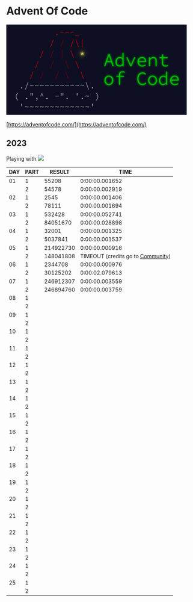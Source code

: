 # Advent Of Code

<img src="img.jpg" height=240px>

[https://adventofcode.com/](https://adventofcode.com/)


## 2023
Playing with ![](https://img.shields.io/badge/Python-3776AB?style=for-the-badge&logo=python&logoColor=black) 
<!-- and ![](https://img.shields.io/badge/JavaScript-F7DF1E?style=for-the-badge&logo=javascript&logoColor=black) -->

|DAY | PART | RESULT      | TIME |
|----|------|-------------|------|
|01  |   1  |  55208      |  0:00:00.001652 |
|    |   2  |  54578      |  0:00:00.002919 |
|02  |   1  |  2545       |  0:00:00.001406 |
|    |   2  |  78111      |  0:00:00.001694 |
|03  |   1  |  532428     |  0:00:00.052741 |
|    |   2  |  84051670   |  0:00:00.028898 |
|04  |   1  |  32001      |  0:00:00.001325 |
|    |   2  |  5037841    |  0:00:00.001537 |
|05  |   1  |  214922730  |  0:00:00.000916 |
|    |   2  |  148041808  |  TIMEOUT (credits go to [Community](https://www.reddit.com/r/adventofcode/comments/18b4b0r/2023_day_5_solutions/)) | 
|06  |   1  |  2344708    |  0:00:00.000976 |
|    |   2  |  30125202   |  0:00:02.079613 |
|07  |   1  |  246912307  |  0:00:00.003559 |
|    |   2  |  246894760  |  0:00:00.003759 |
|08  |   1  |     |   |
|    |   2  |     |   |
|09  |   1  |     |   |
|    |   2  |     |   |
|10  |   1  |     |   |
|    |   2  |     |   |
|11  |   1  |     |   |
|    |   2  |     |   |
|12  |   1  |     |   |
|    |   2  |     |   |
|13  |   1  |     |   |
|    |   2  |     |   |
|14  |   1  |     |   |
|    |   2  |     |   |
|15  |   1  |     |   |
|    |   2  |     |   |
|16  |   1  |     |   |
|    |   2  |     |   |
|17  |   1  |     |   |
|    |   2  |     |   |
|18  |   1  |     |   |
|    |   2  |     |   |
|19  |   1  |     |   |
|    |   2  |     |   |
|20  |   1  |     |   |
|    |   2  |     |   |
|21  |   1  |     |   |
|    |   2  |     |   |
|22  |   1  |     |   |
|    |   2  |     |   |
|23  |   1  |     |   |
|    |   2  |     |   |
|24  |   1  |     |   |
|    |   2  |     |   |
|25  |   1  |     |   |
|    |   2  |     |   |

